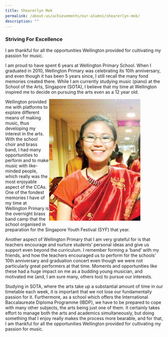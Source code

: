 ```yaml
---
title: Shearerlyn Mok
permalink: /about-us/achievements/our-alumni/shearerlyn-mok/
description: ""
---
```

### Striving For Excellence
I am thankful for all the opportunities Wellington provided for cultivating my passion for music.  

I am proud to have spent 6 years at Wellington Primary School. When I graduated in 2010, Wellington Primary was celebrating its 10th anniversary, and even though it has been 5 years since, I still recall the many fond memories created there. While I am currently studying music (piano) at the School of the Arts, Singapore (SOTA), I believe that my time at Wellington inspired me to decide on pursuing the arts even as a 12 year old.

<div>  
<div style="float: right">  
<img src="/images/alumni06.png" 
     style="width:80%">
</div>  
<div></div>  
</div>

Wellington provided me with platforms to explore different means of making music, thus developing my interest in the arts. With the school choir and brass band, I had many opportunities to perform and to make music with like-minded people, which really was the most enjoyable aspect of the CCAs. One of the fondest memories I have of my time at Wellington Primary is the overnight brass band camp that the school organised in preparation for the Singapore Youth Festival (SYF) that year.

Another aspect of Wellington Primary that I am very grateful for is that teachers encourage and nurture students’ personal ideas and give us support even beyond the curriculum. I remember forming a ‘band’ with my friends, and how the teachers encouraged us to perform for the schools’ 10th anniversary and graduation concert even though we were not particularly great performers at that time. Moments and opportunities like these had a huge impact on me as a budding young musician, and motivated me (and, I am sure many, others too) to pursue our interests.

Studying in SOTA, where the arts take up a substantial amount of time in our timetable each week, it is important that we not lose our fundamentally passion for it. Furthermore, as a school which offers the International Baccalaureate Diploma Programme (IBDP), we have to be prepared to cope with many other subjects, the arts being just one of them. It certainly takes effort to manage both the arts and academics simultaneously, but doing something that I enjoy really makes the process more bearable, and for that, I am thankful for all the opportunities Wellington provided for cultivating my passion for music.